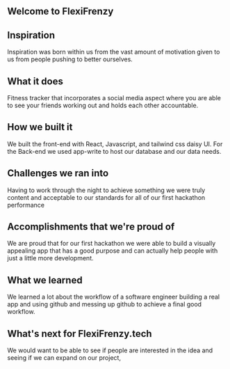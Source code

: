 ## Welcome to FlexiFrenzy 
## Inspiration
Inspiration was born within us from the vast amount of motivation given to us from people pushing to better ourselves.
## What it does
Fitness tracker that incorporates a social media aspect where you are able to see your friends working out and holds each other accountable.
## How we built it
We built the front-end with React, Javascript, and tailwind css  daisy UI. For the Back-end we used app-write to host our database and our data needs.

## Challenges we ran into
Having to work through the night to achieve something we were truly content and acceptable to our standards for all of our first hackathon performance

## Accomplishments that we're proud of
We are proud that for our first hackathon we were able to build a visually appealing app that has a good purpose and can actually help people with just a little more development.

## What we learned
We learned a lot about the workflow of a software engineer building a real app and using github and messing up github to achieve a final good workflow.

## What's next for FlexiFrenzy.tech
We would want to be able to see if people are interested in the idea and seeing if we can expand on our project,



